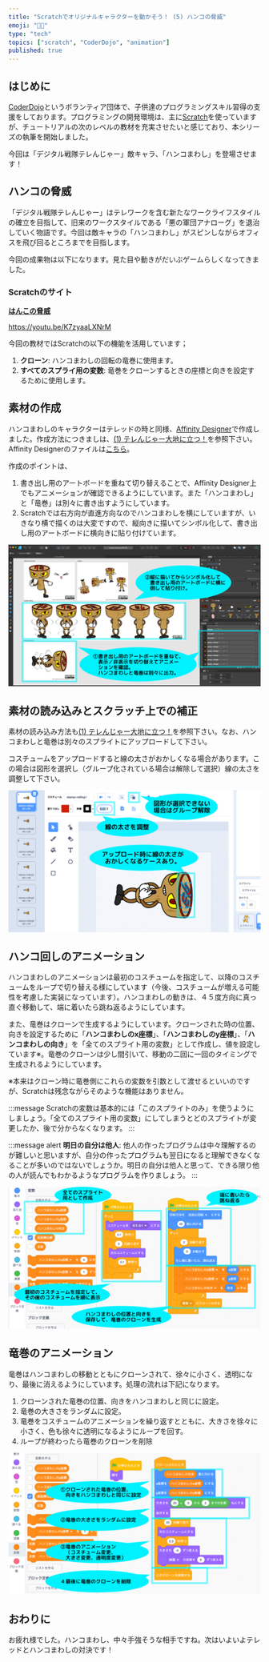 ```yaml
---
title: "Scratchでオリジナルキャラクターを動かそう！ (5) ハンコの脅威"
emoji: "🧑‍💻"
type: "tech"
topics: ["scratch", "CoderDojo", "animation"]
published: true
---
```


## はじめに

[CoderDojo](https://coderdojo.jp/)というボランティア団体で、子供達のプログラミングスキル習得の支援をしております。プログラミングの開発環境は、主に[Scratch](https://scratch.mit.edu)を使っていますが、チュートリアルの次のレベルの教材を充実させたいと感じており、本シリーズの執筆を開始しました。

今回は「デジタル戦隊テレんじゃー」敵キャラ、「ハンコまわし」を登場させます！

## ハンコの脅威

「デジタル戦隊テレんじゃー」はテレワークを含む新たなワークライフスタイルの確立を目指して、旧来のワークスタイルである「悪の軍団アナローグ」を退治していく物語です。今回は敵キャラの「ハンコまわし」がスピンしながらオフィスを飛び回るところまでを目指します。

今回の成果物は以下になります。見た目や動きがだいぶゲームらしくなってきました。

### Scratchのサイト

**[はんこの脅威](https://scratch.mit.edu/projects/746229425/)**

https://youtu.be/K7zyaaLXNrM

今回の教材ではScratchの以下の機能を活用しています；

1. **クローン**: ハンコまわしの回転の竜巻に使用ます。
2. **すべてのスプライ用の変数**: 竜巻をクローンするときの座標と向きを設定するために使用します。

## 素材の作成

ハンコまわしのキャラクターはテレッドの時と同様、[Affinity Designer](https://affinity.serif.com/ja-jp/designer)で作成しました。作成方法につきましは、[(1) テレんじゃー大地に立つ！](https://zenn.dev/naoji/articles/scratch-telenger-0010)を参照下さい。Affinity Designerのファイルは[こちら](https://github.com/naoji3x/zenn/blob/main/assets/scratch/stamp-collecting/stamp-collecting.afdesign)。

作成のポイントは、

1. 書き出し用のアートボードを重ねて切り替えることで、Affinity Designer上でもアニメーションが確認できるようにしています。また「ハンコまわし」と「竜巻」は別々に書き出すようにしています。
2. Scratchでは右方向が直進方向なのでハンコまわしを横にしていますが、いきなり横で描くのは大変ですので、縦向きに描いてシンボル化して、書き出し用のアートボードに横向きに貼り付けています。

![素材作成のポイント](/images/scratch-telenger-0050/affinity-designer.png)

## 素材の読み込みとスクラッチ上での補正

素材の読み込み方法も[(1) テレんじゃー大地に立つ！](https://zenn.dev/naoji/articles/scratch-telenger-0010)を参照下さい。なお、ハンコまわしと竜巻は別々のスプライトにアップロードして下さい。

コスチュームをアップロードすると線の太さがおかしくなる場合があります。この場合は図形を選択し（グループ化されている場合は解除して選択）線の太さを調整して下さい。

![スクラッチ上での補正](/images/scratch-telenger-0050/scratch-import.png)

## ハンコ回しのアニメーション

ハンコまわしのアニメーションは最初のコスチュームを指定して、以降のコスチュームをループで切り替える様にしています（今後、コスチュームが増える可能性を考慮した実装になっています）。ハンコまわしの動きは、４５度方向に真っ直ぐ移動して、端に着いたら跳ね返るようにしています。

また、竜巻はクローンで生成するようにしています。クローンされた時の位置、向きを設定するために「**ハンコまわしのx座標**」、「**ハンコまわしのy座標**」、「**ハンコまわしの向き**」を「全てのスプライト用の変数」として作成し、値を設定しています※。竜巻のクローンは少し間引いて、移動の二回に一回のタイミングで生成されるようにしています。

※本来はクローン時に竜巻側にこれらの変数を引数として渡せるといいのですが、Scratchは残念ながらそのような機能はありません。

:::message
Scratchの変数は基本的には「このスプライトのみ」を使うようにしましょう。「全てのスプライト用の変数」にしてしまうとどのスプライトが変更したか、後で分からなくなります。
:::

:::message alert
**明日の自分は他人**: 他人の作ったプログラムは中々理解するのが難しいと思いますが、自分の作ったプログラムも翌日になると理解できなくなることが多いのではないでしょうか。明日の自分は他人と思って、できる限り他の人が読んでもわかるようなプログラムを作りましょう。
:::

![ハンコまわしのコード](/images/scratch-telenger-0050/stamp-rolling-code.png)

## 竜巻のアニメーション

竜巻はハンコまわしの移動とともにクローンされて、徐々に小さく、透明になり、最後に消えるようにしています。処理の流れは下記になります。

1. クローンされた竜巻の位置、向きをハンコまわしと同じに設定。
2. 竜巻の大きさをランダムに設定。
3. 竜巻をコスチュームのアニメーションを繰り返すとともに、大きさを徐々に小さく、色も徐々に透明になるようにループを回す。
4. ループが終わったら竜巻のクローンを削除

![竜巻のコード](/images/scratch-telenger-0050/tornado-code.png)

## おわりに

お疲れ様でした。ハンコまわし、中々手強そうな相手ですね。次はいよいよテレッドとハンコまわしの対決です！
